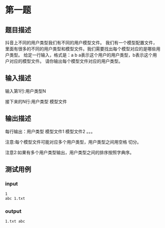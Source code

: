 # 第一题

## 题目描述

抖音上不同的用户类型我们有不同的用户模型文件。
我们有一个模型配置文件，里面有很多的不同的用户类型和模型文件。我们需要找出每个模型对应的是哪些用户类型。
给定一行输入，格式是：a b
a表示这个用户的用户类型，b表示这个用户对应的模型文件。
请你输出每个模型文件对应的用户类型。

## 输入描述

输入第1行:用户类型N

接下来的N行:用户类型 模型文件

## 输出描述

每行输出：用户类型 模型文件1 模型文件2 。。。

注意:每个模型文件可能对应多个用户类型，用户类型之间用空格
切分。

注意2:如果有多个用户类型输出，用户类型之间的排序按照字典序。

## 测试用例

### input

```txt
1
abc 1.txt
```

### output

```txt
1.txt abc
```
